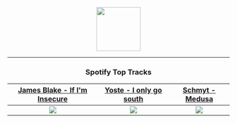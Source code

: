<p align="center">
  <a href="https://www.tobiasmichael.de">
    <img src="https://tm-website-static.s3.eu-central-1.amazonaws.com/logo.png" width="100" height="100"/>
  </a>
</p>

---

<h3 align="center">Spotify Top Tracks</h3>

[James Blake - If I'm Insecure](https://open.spotify.com/track/5LtU7fxA96fD0xEqrrUCiz)|[Yoste - I only go south](https://open.spotify.com/track/2nalwZyo0Ww9asX2IG7LmR)|[Schmyt - Medusa](https://open.spotify.com/track/5waLb4kaWvDtbUVq2IJjMy)
:---:|:----:|:----:
<img src="https://i.scdn.co/image/ab67616d00001e0238d030048ec770b15633dbc1"/>|<img src="https://i.scdn.co/image/ab67616d00001e02519f527dca307bbb360c8151"/>|<img src="https://i.scdn.co/image/ab67616d00001e02c118854626e22e4b56141b82"/>